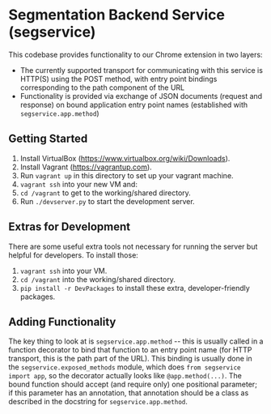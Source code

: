 # Segmentation Backend Service (segservice)

This codebase provides functionality to our Chrome extension in two layers:
* The currently supported transport for communicating with this service is HTTP(S) using the POST method, with entry point bindings corresponding to the path component of the URL
* Functionality is provided via exchange of JSON documents (request and response) on bound application entry point names (established with `segservice.app.method`)

## Getting Started

1. Install VirtualBox (https://www.virtualbox.org/wiki/Downloads).
1. Install Vagrant (https://vagrantup.com).
1. Run `vagrant up` in this directory to set up your vagrant machine.
1. `vagrant ssh` into your new VM and:
  1. `cd /vagrant` to get to the working/shared directory.
  1. Run `./devserver.py` to start the development server.

## Extras for Development

There are some useful extra tools not necessary for running the server but helpful for developers.  To install those:

1. `vagrant ssh` into your VM.
1. `cd /vagrant` into the working/shared directory.
1. `pip install -r DevPackages` to install these extra, developer-friendly packages.

## Adding Functionality

The key thing to look at is `segservice.app.method` -- this is usually called in a function decorator to bind that function to an entry point name (for HTTP transport, this is the path part of the URL).  This binding is usually done in the `segservice.exposed_methods` module, which does `from segservice import app`, so the decorator actually looks like `@app.method(...)`.  The bound function should accept (and require only) one positional parameter; if this parameter has an annotation, that annotation should be a class as described in the docstring for `segservice.app.method`.
